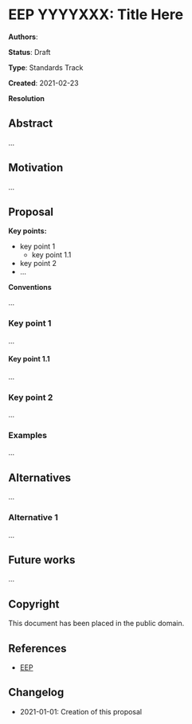 # EEP YYYYXXX: Title Here

<!--
Authors Full Name 1 <full.name1 at organization.com>, Full Name2 <full.name2 at organization.com>
-->
**Authors**:

<!--
Status [Draft | Accepted | Final | Deferred | Rejected | Withdrawn | Superseded | Active]
-->
**Status**: Draft

<!--
Type: [Standards Track | Informational | Process]
-->
**Type**: Standards Track

**Created**: 2021-02-23

<!--
resolution: url to discussion (required for Accepted | Rejected | Withdrawn)
-->
**Resolution**


## Abstract

<!--
The Abstraction section ...
-->

...

## Motivation


<!--
The Motivation section ...
-->

...

## Proposal

<!--
The Proposal section ...
-->

**Key points:**

* key point 1
  * key point 1.1
* key point 2
* ...

**Conventions**

...

### Key point 1

...

#### Key point 1.1

...

### Key point 2

...

### Examples

...

## Alternatives

<!-- Some alternative proposals-->
...

### Alternative 1

...

## Future works

<!-- Some alternative proposals for the future-->
...


## Copyright

This document has been placed in the public domain.

## References

<!--
links to the references used in the text
note: use markdown references
-->
<!-- example: -->
* [EEP][eep]

## Changelog

- 2021-01-01: Creation of this proposal

<!-- markdown references -->
<!-- example:-->

[eep]: https://thegraphnetwork.github.io/epigraphhub-enhancement-proposals
